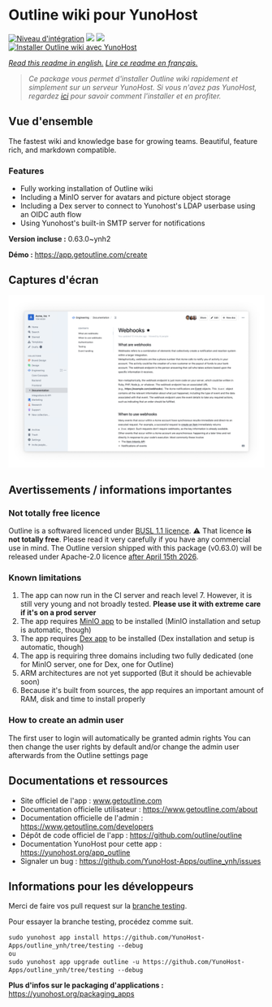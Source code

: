 # Outline wiki pour YunoHost

[![Niveau d'intégration](https://dash.yunohost.org/integration/outline.svg)](https://dash.yunohost.org/appci/app/outline) ![](https://ci-apps.yunohost.org/ci/badges/outline.status.svg) ![](https://ci-apps.yunohost.org/ci/badges/outline.maintain.svg)  
[![Installer Outline wiki avec YunoHost](https://install-app.yunohost.org/install-with-yunohost.svg)](https://install-app.yunohost.org/?app=outline)

*[Read this readme in english.](./README.md)*
*[Lire ce readme en français.](./README_fr.md)*

> *Ce package vous permet d'installer Outline wiki rapidement et simplement sur un serveur YunoHost.
Si vous n'avez pas YunoHost, regardez [ici](https://yunohost.org/#/install) pour savoir comment l'installer et en profiter.*

## Vue d'ensemble

The fastest wiki and knowledge base for growing teams. Beautiful, feature rich, and markdown compatible.

### Features

- Fully working installation of Outline wiki
- Including a MinIO server for avatars and picture object storage
- Including a Dex server to connect to Yunohost's LDAP userbase using an OIDC auth flow
- Using Yunohost's built-in SMTP server for notifications


**Version incluse :** 0.63.0~ynh2

**Démo :** https://app.getoutline.com/create

## Captures d'écran

![](./doc/screenshots/outline_screenshot.png)

## Avertissements / informations importantes

### Not totally free licence
Outline is a softwared licenced under [BUSL 1.1 licence](https://spdx.org/licenses/BUSL-1.1.html). 
⚠️ That licence **is not totally free**. Please read it very carefully if you have any commercial use in mind.
The Outline version shipped with this package (v0.63.0) will be released under Apache-2.0 licence [after April 15th 2026](https://github.com/outline/outline/blob/1a8f2c3bb08df1ac3fa9cea5a2a7491757b7cf28/LICENSE).

### Known limitations

1. The app can now run in the CI server and reach level 7. However, it is still very young and not broadly tested. **Please use it with extreme care if it's on a prod server**
2. The app requires [MinIO app](https://github.com/YunoHost-apps/minio_ynh) to be installed (MinIO installation and setup is automatic, though)
3. The app requires [Dex app](https://github.com/YunoHost-apps/dex_ynh) to be installed (Dex installation and setup is automatic, though)
4. The app is requiring three domains including two fully dedicated (one for MinIO server, one for Dex, one for Outline)
5. ARM architectures are not yet supported (But it should be achievable soon)
6. Because it's built from sources, the app requires an important amount of RAM, disk and time to install properly


### How to create an admin user

The first user to login will automatically be granted admin rights
You can then change the user rights by default and/or change the admin user afterwards from the Outline settings page

## Documentations et ressources

* Site officiel de l'app : www.getoutline.com
* Documentation officielle utilisateur : https://www.getoutline.com/about
* Documentation officielle de l'admin : https://www.getoutline.com/developers
* Dépôt de code officiel de l'app : https://github.com/outline/outline
* Documentation YunoHost pour cette app : https://yunohost.org/app_outline
* Signaler un bug : https://github.com/YunoHost-Apps/outline_ynh/issues

## Informations pour les développeurs

Merci de faire vos pull request sur la [branche testing](https://github.com/YunoHost-Apps/outline_ynh/tree/testing).

Pour essayer la branche testing, procédez comme suit.
```
sudo yunohost app install https://github.com/YunoHost-Apps/outline_ynh/tree/testing --debug
ou
sudo yunohost app upgrade outline -u https://github.com/YunoHost-Apps/outline_ynh/tree/testing --debug
```

**Plus d'infos sur le packaging d'applications :** https://yunohost.org/packaging_apps